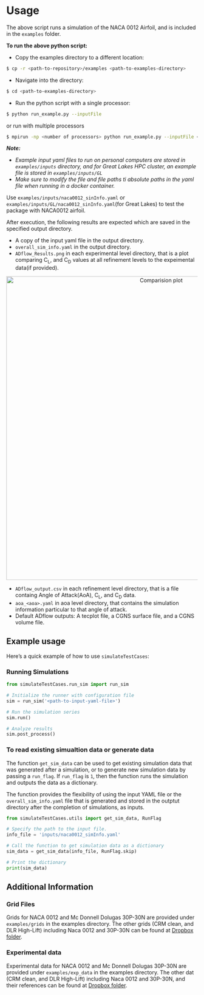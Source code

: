 # Usage

The above script runs a simulation of the NACA 0012 Airfoil, and is included in the `examples` folder. 

**To run the above python script:**

- Copy the examples directory to a different location:

```bash 
$ cp -r <path-to-repository>/examples <path-to-examples-directory> 
```

- Navigate into the directory:

```bash
$ cd <path-to-examples-directory> 
```

- Run the python script with a single processor:

```bash 
$ python run_example.py --inputFile 
```

or run with multiple processors

 ```bash 
 $ mpirun -np <number of processors> python run_example.py --inputFile <path-to-input-yaml-file>
 ```

**_Note:_**

- *_Example input yaml files to run on personal computers are stored in `examples/inputs` directory, and for Great Lakes HPC cluster, an example file is stored in `examples/inputs/GL`_*
- *_Make sure to modify the file and file paths ti absolute paths in the yaml file when running in a docker container._*

Use `examples/inputs/naca0012_sinInfo.yaml` or `examples/inputs/GL/naca0012_sinInfo.yaml`(for Great Lakes) to test the package with NACA0012 airfoil.

After execution, the following results are expected which are saved in the specified output directory.

- A copy of the input yaml file in the output directory.
- `overall_sim_info.yaml` in the output directory.
- `ADflow_Results.png` in each experimental level directory, that is a plot comparing C<sub>L</sub>, and C<sub>D</sub> values at all refinement levels to the expeimental data(if provided).

<p align="center">
  <img src="../test_run_doc/ADflow_Results.png" alt="Comparision plot" width="800">
</p>

- `ADflow_output.csv` in each refinement level directory, that is a file containg Angle of Attack(AoA), C<sub>L</sub>, and C<sub>D</sub> data.
- `aoa_<aoa>.yaml` in aoa level directory, that contains the simulation information particular to that angle of attack.
- Default ADflow outputs: A tecplot file, a CGNS surface file, and a CGNS volume file.
## Example usage
Here’s a quick example of how to use `simulateTestCases`:

### Running Simulations
```python
from simulateTestCases.run_sim import run_sim

# Initialize the runner with configuration file
sim = run_sim('<path-to-input-yaml-file>')

# Run the simulation series
sim.run()

# Analyze results
sim.post_process()
```

### To read existing simualtion data or generate data

The function `get_sim_data` can be used to get existing simulation data that was generated after a simulation, or to generate new simulation data by passing a `run_flag`. If `run_flag` is `1`, then the function runs the simulation and outputs the data as a dictionary.

The function provides the flexibility of using the input YAML file or  the `overall_sim_info.yaml` file that is generated and stored in the outptut directory after the completion of simulations, as inputs.

```python
from simulateTestCases.utils import get_sim_data, RunFlag

# Specify the path to the input file.
info_file = 'inputs/naca0012_simInfo.yaml'

# Call the function to get simulation data as a dictionary
sim_data = get_sim_data(info_file, RunFlag.skip)

# Print the dictionary
print(sim_data)
```

## Additional Information
### Grid Files
Grids for NACA 0012 and Mc Donnell Dolugas 30P-30N are provided under `examples/grids` in the examples directory. The other grids (CRM clean, and DLR High-Lift) including Naca 0012 and 30P-30N can be found at [Dropbox folder](https://www.dropbox.com/scl/fo/fezdu5be849c78vze7l19/ACCsSHpLGEwCcyFEPWj2FB0?rlkey=ixbr0606y3vx5eadrs61b9cz3&st=i4evwxed&dl=0).

### Experimental data
Experimental data for NACA 0012 and Mc Donnell Dolugas 30P-30N are provided under `examples/exp_data` in the examples directory. The other dat (CRM clean, and DLR High-Lift) including Naca 0012 and 30P-30N, and their references can be found at [Dropbox folder](https://www.dropbox.com/scl/fo/18rcs9bh0qmf19ymptrt2/AHx-xyYSXk_wGXqhvVV2yMM?rlkey=kp0vovsegpddfn78wfjiv8gbi&st=2czi5hbu&dl=0).
